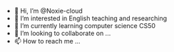 - 👋 Hi, I’m @Noxie-cloud
- 👀 I’m interested in English teaching and researching
- 🌱 I’m currently learning computer science CS50
- 💞️ I’m looking to collaborate on ...
- 📫 How to reach me ...

<!---
Noxie-cloud/Noxie-cloud is a ✨ special ✨ repository because its `README.md` (this file) appears on your GitHub profile.
You can click the Preview link to take a look at your changes.
--->
